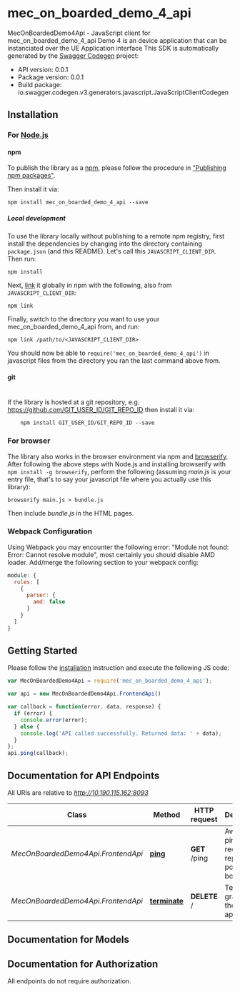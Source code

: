 # mec_on_boarded_demo_4_api

MecOnBoardedDemo4Api - JavaScript client for mec_on_boarded_demo_4_api
Demo 4 is an device application that can be instanciated over the UE Application interface
This SDK is automatically generated by the [Swagger Codegen](https://github.com/swagger-api/swagger-codegen) project:

- API version: 0.0.1
- Package version: 0.0.1
- Build package: io.swagger.codegen.v3.generators.javascript.JavaScriptClientCodegen

## Installation

### For [Node.js](https://nodejs.org/)

#### npm

To publish the library as a [npm](https://www.npmjs.com/),
please follow the procedure in ["Publishing npm packages"](https://docs.npmjs.com/getting-started/publishing-npm-packages).

Then install it via:

```shell
npm install mec_on_boarded_demo_4_api --save
```

##### Local development

To use the library locally without publishing to a remote npm registry, first install the dependencies by changing 
into the directory containing `package.json` (and this README). Let's call this `JAVASCRIPT_CLIENT_DIR`. Then run:

```shell
npm install
```

Next, [link](https://docs.npmjs.com/cli/link) it globally in npm with the following, also from `JAVASCRIPT_CLIENT_DIR`:

```shell
npm link
```

Finally, switch to the directory you want to use your mec_on_boarded_demo_4_api from, and run:

```shell
npm link /path/to/<JAVASCRIPT_CLIENT_DIR>
```

You should now be able to `require('mec_on_boarded_demo_4_api')` in javascript files from the directory you ran the last 
command above from.

#### git
#
If the library is hosted at a git repository, e.g.
https://github.com/GIT_USER_ID/GIT_REPO_ID
then install it via:

```shell
    npm install GIT_USER_ID/GIT_REPO_ID --save
```

### For browser

The library also works in the browser environment via npm and [browserify](http://browserify.org/). After following
the above steps with Node.js and installing browserify with `npm install -g browserify`,
perform the following (assuming *main.js* is your entry file, that's to say your javascript file where you actually 
use this library):

```shell
browserify main.js > bundle.js
```

Then include *bundle.js* in the HTML pages.

### Webpack Configuration

Using Webpack you may encounter the following error: "Module not found: Error:
Cannot resolve module", most certainly you should disable AMD loader. Add/merge
the following section to your webpack config:

```javascript
module: {
  rules: [
    {
      parser: {
        amd: false
      }
    }
  ]
}
```

## Getting Started

Please follow the [installation](#installation) instruction and execute the following JS code:

```javascript
var MecOnBoardedDemo4Api = require('mec_on_boarded_demo_4_api');

var api = new MecOnBoardedDemo4Api.FrontendApi()

var callback = function(error, data, response) {
  if (error) {
    console.error(error);
  } else {
    console.log('API called successfully. Returned data: ' + data);
  }
};
api.ping(callback);

```

## Documentation for API Endpoints

All URIs are relative to *http://10.190.115.162:8093*

Class | Method | HTTP request | Description
------------ | ------------- | ------------- | -------------
*MecOnBoardedDemo4Api.FrontendApi* | [**ping**](docs/FrontendApi.md#ping) | **GET** /ping | Await for ping request and reply winth pong text body
*MecOnBoardedDemo4Api.FrontendApi* | [**terminate**](docs/FrontendApi.md#terminate) | **DELETE** / | Terminate gracefully the application


## Documentation for Models



## Documentation for Authorization

 All endpoints do not require authorization.

